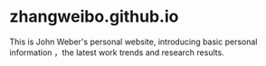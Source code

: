 # zhangweibo.github.io
This is John Weber's personal website, introducing basic personal information ，the latest work trends and research results.
